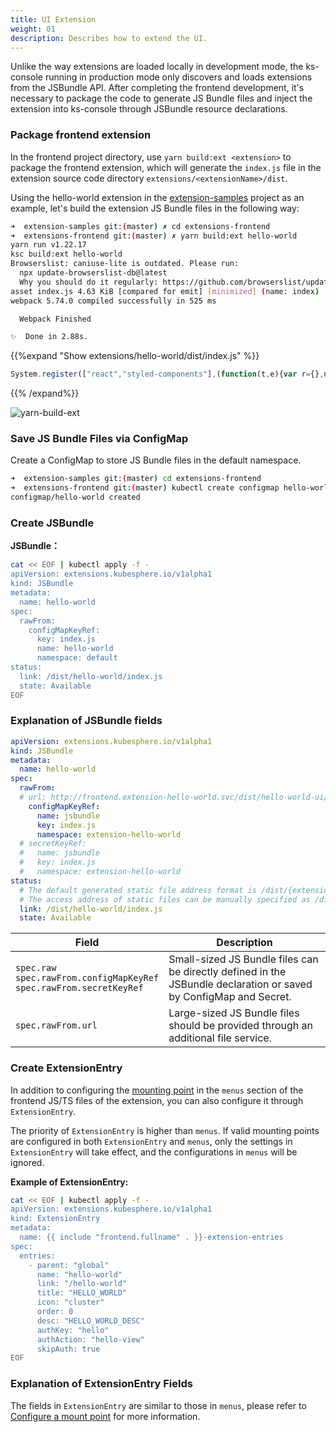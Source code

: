 ```yaml
---
title: UI Extension
weight: 01
description: Describes how to extend the UI.
---
```


Unlike the way extensions are loaded locally in development mode, the ks-console running in production mode only discovers and loads extensions from the JSBundle API. After completing the frontend development, it's necessary to package the code to generate JS Bundle files and inject the extension into ks-console through JSBundle resource declarations.

### Package frontend extension

In the frontend project directory, use `yarn build:ext <extension>` to package the frontend extension, which will generate the `index.js` file in the extension source code directory `extensions/<extensionName>/dist`.

Using the hello-world extension in the [extension-samples](https://github.com/kubesphere/extension-samples/tree/master/extensions-frontend) project as an example, let's build the extension JS Bundle files in the following way:

```bash
➜  extension-samples git:(master) ✗ cd extensions-frontend 
➜  extensions-frontend git:(master) ✗ yarn build:ext hello-world
yarn run v1.22.17
ksc build:ext hello-world
Browserslist: caniuse-lite is outdated. Please run:
  npx update-browserslist-db@latest
  Why you should do it regularly: https://github.com/browserslist/update-db#readme
asset index.js 4.63 KiB [compared for emit] [minimized] (name: index)
webpack 5.74.0 compiled successfully in 525 ms

  Webpack Finished

✨  Done in 2.88s.
```
{{%expand "Show extensions/hello-world/dist/index.js" %}}


```js
System.register(["react","styled-components"],(function(t,e){var r={},n={};return{setters:[function(t){r.default=t.default},function(t){n.default=t.default}],execute:function(){t(function(){var t={477:function(t,e,r){var n={"./base.json":77};function o(t){var e=i(t);return r(e)}function i(t){if(!r.o(n,t)){var e=new Error("Cannot find module '"+t+"'");throw e.code="MODULE_NOT_FOUND",e}return n[t]}o.keys=function(){return Object.keys(n)},o.resolve=i,t.exports=o,o.id=477},422:function(t,e,r){var n={"./base.json":214};function o(t){var e=i(t);return r(e)}function i(t){if(!r.o(n,t)){var e=new Error("Cannot find module '"+t+"'");throw e.code="MODULE_NOT_FOUND",e}return n[t]}o.keys=function(){return Object.keys(n)},o.resolve=i,t.exports=o,o.id=422},725:function(t,e,r){var n=r(825).y;e.w=function(t){if(t||(t=1),!r.y.meta||!r.y.meta.url)throw console.error("__system_context__",r.y),Error("systemjs-webpack-interop was provided an unknown SystemJS context. Expected context.meta.url, but none was provided");r.p=n(r.y.meta.url,t)}},825:function(t,e,r){function n(t,e){var r=document.createElement("a");r.href=t;for(var n="/"===r.pathname[0]?r.pathname:"/"+r.pathname,o=0,i=n.length;o!==e&&i>=0;){"/"===n[--i]&&o++}if(o!==e)throw Error("systemjs-webpack-interop: rootDirectoryLevel ("+e+") is greater than the number of directories ("+o+") in the URL path "+t);var c=n.slice(0,i+1);return r.protocol+"//"+r.host+c}e.y=n;var o=Number.isInteger||function(t){return"number"==typeof t&&isFinite(t)&&Math.floor(t)===t}},726:function(t){"use strict";t.exports=r},815:function(t){"use strict";t.exports=n},77:function(t){"use strict";t.exports={name:"Name"}},214:function(t){"use strict";t.exports={name:"名称"}}},o={};function i(e){var r=o[e];if(void 0!==r)return r.exports;var n=o[e]={exports:{}};return t[e](n,n.exports,i),n.exports}i.y=e,i.d=function(t,e){for(var r in e)i.o(e,r)&&!i.o(t,r)&&Object.defineProperty(t,r,{enumerable:!0,get:e[r]})},i.g=function(){if("object"==typeof globalThis)return globalThis;try{return this||new Function("return this")()}catch(t){if("object"==typeof window)return window}}(),i.o=function(t,e){return Object.prototype.hasOwnProperty.call(t,e)},i.r=function(t){"undefined"!=typeof Symbol&&Symbol.toStringTag&&Object.defineProperty(t,Symbol.toStringTag,{value:"Module"}),Object.defineProperty(t,"__esModule",{value:!0})},function(){var t;i.g.importScripts&&(t=i.g.location+"");var e=i.g.document;if(!t&&e&&(e.currentScript&&(t=e.currentScript.src),!t)){var r=e.getElementsByTagName("script");if(r.length)for(var n=r.length-1;n>-1&&(!t||!/^http(s?):/.test(t));)t=r[n--].src}if(!t)throw new Error("Automatic publicPath is not supported in this browser");t=t.replace(/#.*$/,"").replace(/\?.*$/,"").replace(/\/[^\/]+$/,"/"),i.p=t}();var c={};return(0,i(725).w)(1),function(){"use strict";i.r(c),i.d(c,{default:function(){return j}});var t=i(726),e=i(815).default.h3.withConfig({displayName:"App__Wrapper",componentId:"sc-1bs6lxk-0"})(["margin:8rem auto;text-align:center;"]);function r(){return t.default.createElement(e,null,"Say hi to the world!")}var n=[{path:"/hello-world",element:t.default.createElement(r,null)}];function o(t){return o="function"==typeof Symbol&&"symbol"==typeof Symbol.iterator?function(t){return typeof t}:function(t){return t&&"function"==typeof Symbol&&t.constructor===Symbol&&t!==Symbol.prototype?"symbol":typeof t},o(t)}function u(t){var e=function(t,e){if("object"!=o(t)||!t)return t;var r=t[Symbol.toPrimitive];if(void 0!==r){var n=r.call(t,e||"default");if("object"!=o(n))return n;throw new TypeError("@@toPrimitive must return a primitive value.")}return("string"===e?String:Number)(t)}(t,"string");return"symbol"==o(e)?e:e+""}function a(t,e,r){return(e=u(e))in t?Object.defineProperty(t,e,{value:r,enumerable:!0,configurable:!0,writable:!0}):t[e]=r,t}function s(t,e){var r=Object.keys(t);if(Object.getOwnPropertySymbols){var n=Object.getOwnPropertySymbols(t);e&&(n=n.filter((function(e){return Object.getOwnPropertyDescriptor(t,e).enumerable}))),r.push.apply(r,n)}return r}function f(t){for(var e=1;e<arguments.length;e++){var r=null!=arguments[e]?arguments[e]:{};e%2?s(Object(r),!0).forEach((function(e){a(t,e,r[e])})):Object.getOwnPropertyDescriptors?Object.defineProperties(t,Object.getOwnPropertyDescriptors(r)):s(Object(r)).forEach((function(e){Object.defineProperty(t,e,Object.getOwnPropertyDescriptor(r,e))}))}return t}for(var l=i(422),p=l.keys().filter((function(t){return"./index.ts"!==t})),y={},b=0;b<p.length;b+=1)p[b].startsWith(".")&&(y=f(f({},y),l(p[b])));var m=y;function d(t,e){var r=Object.keys(t);if(Object.getOwnPropertySymbols){var n=Object.getOwnPropertySymbols(t);e&&(n=n.filter((function(e){return Object.getOwnPropertyDescriptor(t,e).enumerable}))),r.push.apply(r,n)}return r}function v(t){for(var e=1;e<arguments.length;e++){var r=null!=arguments[e]?arguments[e]:{};e%2?d(Object(r),!0).forEach((function(e){a(t,e,r[e])})):Object.getOwnPropertyDescriptors?Object.defineProperties(t,Object.getOwnPropertyDescriptors(r)):d(Object(r)).forEach((function(e){Object.defineProperty(t,e,Object.getOwnPropertyDescriptor(r,e))}))}return t}for(var h=i(477),O=h.keys().filter((function(t){return"./index.ts"!==t})),g={},w=0;w<O.length;w+=1)O[w].startsWith(".")&&(g=v(v({},g),h(O[w])));var j={routes:n,menus:[{parent:"topbar",name:"hello-world",title:"HELLO_WORLD",icon:"cluster",order:0,desc:"Say hi to the world!",skipAuth:!0}],locales:{zh:m,en:g}}}(),c}())}}}));
```

{{% /expand%}}

![yarn-build-ext](yarn-build-ext.png?width=1200px)

### Save JS Bundle Files via ConfigMap

Create a ConfigMap to store JS Bundle files in the default namespace.

```bash
➜  extension-samples git:(master) cd extensions-frontend 
➜  extensions-frontend git:(master) kubectl create configmap hello-world --from-file=extensions/hello-world/dist/index.js
configmap/hello-world created
```

### Create JSBundle

**JSBundle：**


```bash
cat << EOF | kubectl apply -f -
apiVersion: extensions.kubesphere.io/v1alpha1
kind: JSBundle
metadata:
  name: hello-world
spec:
  rawFrom:
    configMapKeyRef:
      key: index.js
      name: hello-world
      namespace: default
status:
  link: /dist/hello-world/index.js
  state: Available
EOF
```

### Explanation of JSBundle fields

```yaml
apiVersion: extensions.kubesphere.io/v1alpha1
kind: JSBundle
metadata:
  name: hello-world
spec:
  rawFrom:
  # url: http://frontend.extension-hello-world.svc/dist/hello-world-ui/index.js
    configMapKeyRef:
      name: jsbundle
      key: index.js
      namespace: extension-hello-world
  # secretKeyRef:
  #   name: jsbundle
  #   key: index.js
  #   namespace: extension-hello-world
status:
  # The default generated static file address format is /dist/{extensionName}/index.js
  # The access address of static files can be manually specified as /dist/{extensionName}/{subPath}/{fileName}
  link: /dist/hello-world/index.js 
  state: Available
```

| Field | Description |
| --- | ---|
| `spec.raw`</br>`spec.rawFrom.configMapKeyRef`</br>`spec.rawFrom.secretKeyRef` | Small-sized JS Bundle files can be directly defined in the JSBundle declaration or saved by ConfigMap and Secret. |
| `spec.rawFrom.url` | Large-sized JS Bundle files should be provided through an additional file service. |

### Create ExtensionEntry

In addition to configuring the [mounting point](../menu/) in the `menus` section of the frontend JS/TS files of the extension, you can also configure it through `ExtensionEntry`.

The priority of `ExtensionEntry` is higher than `menus`. If valid mounting points are configured in both `ExtensionEntry` and `menus`, only the settings in `ExtensionEntry` will take effect, and the configurations in `menus` will be ignored.

**Example of ExtensionEntry:**

```bash
cat << EOF | kubectl apply -f -
apiVersion: extensions.kubesphere.io/v1alpha1
kind: ExtensionEntry
metadata:
  name: {{ include "frontend.fullname" . }}-extension-entries
spec:
  entries:
    - parent: "global"
      name: "hello-world"
      link: "/hello-world"
      title: "HELLO_WORLD"
      icon: "cluster"
      order: 0
      desc: "HELLO_WORLD_DESC"
      authKey: "hello"
      authAction: "hello-view"
      skipAuth: true
EOF
```

### Explanation of ExtensionEntry Fields

The fields in `ExtensionEntry` are similar to those in `menus`, please refer to [Configure a mount point](../menu/#configure-a-mount-point) for more information.